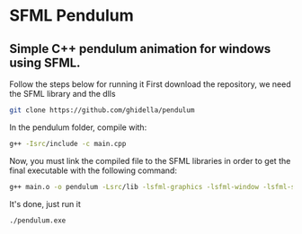 # SFML Pendulum
## Simple C++ pendulum animation for windows using SFML.
Follow the steps below for running it
First download the repository, we need the SFML library and the dlls
```bash
git clone https://github.com/ghidella/pendulum
```
In the pendulum folder, compile with:
```bash
g++ -Isrc/include -c main.cpp
```
Now, you must link the compiled file to the SFML libraries in order to get the final executable with the following command:
```bash
g++ main.o -o pendulum -Lsrc/lib -lsfml-graphics -lsfml-window -lsfml-system
```
It's done, just run it
```bash
./pendulum.exe
```
